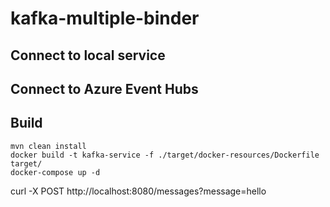# kafka-multiple-binder

## Connect to local service

## Connect to Azure Event Hubs


## Build 
```
mvn clean install
docker build -t kafka-service -f ./target/docker-resources/Dockerfile target/         
docker-compose up -d

```

curl -X POST http://localhost:8080/messages?message=hello

